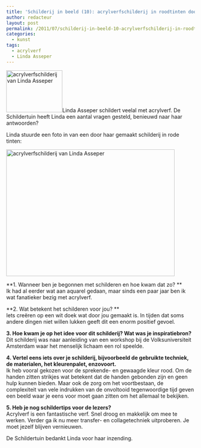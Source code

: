 ```yaml
---
title: 'Schilderij in beeld (10): acrylverfschilderij in roodtinten door Linda Asseper'
author: redacteur
layout: post
permalink: /2011/07/schilderij-in-beeld-10-acrylverfschilderij-in-roodtinten-door-linda-asseper/
categories:
  - kunst
tags:
  - acrylverf
  - Linda Asseper
---
```

<img class="alignleft size-thumbnail wp-image-2063" title="acrylverfschilderij van Linda Asseper" src="/wordpress/wp-content/uploads/2011/06/schilderij-van-Linda-Asseper-150x112.jpg" alt="acrylverfschilderij van Linda Asseper" width="150" height="112" />Linda Asseper schildert veelal met acrylverf. De Schildertuin heeft Linda een aantal vragen gesteld, benieuwd naar haar antwoorden?<!--more Lees het interview met Linda->-->

Linda stuurde een foto in van een door haar gemaakt schilderij in rode tinten:

<img class="aligncenter size-full wp-image-2063" title="acrylverfschilderij van Linda Asseper" src="/wordpress/wp-content/uploads/2011/06/schilderij-van-Linda-Asseper.jpg" alt="acrylverfschilderij van Linda Asseper" width="450" height="338" />

**1. Wanneer ben je begonnen met schilderen en hoe kwam dat zo? **  
Ik had al eerder wat aan aquarel gedaan, maar sinds een paar jaar ben ik wat fanatieker bezig met acrylverf.

**2. Wat betekent het schilderen voor jou? **  
Iets creëren op een wit doek wat door jou gemaakt is. In tijden dat soms andere dingen niet willen lukken geeft dit een enorm positief gevoel.

**3. Hoe kwam je op het idee voor dit schilderij? Wat was je inspiratiebron?**  
Dit schilderij was naar aanleiding van een workshop bij de Volksuniversiteit Amsterdam waar het menselijk lichaam een rol speelde.

**4. Vertel eens iets over je schilderij, bijvoorbeeld de gebruikte techniek, de materialen, het kleurenpalet, enzovoort.**  
Ik heb vooral gekozen voor de sprekende- en gewaagde kleur rood. Om de handen zitten strikjes wat betekent dat de handen gebonden zijn en geen hulp kunnen bieden. Maar ook de zorg om het voortbestaan, de complexiteit van vele indrukken van de onvoltooid tegenwoordige tijd geven een beeld waar je eens voor moet gaan zitten om het allemaal te bekijken.

**5. Heb je nog schildertips voor de lezers?**  
Acrylverf is een fantastische verf. Snel droog en makkelijk om mee te werken. Verder ga ik nu meer transfer- en collagetechniek uitproberen. Je moet jezelf blijven vernieuwen.

De Schildertuin bedankt Linda voor haar inzending.

&nbsp;
